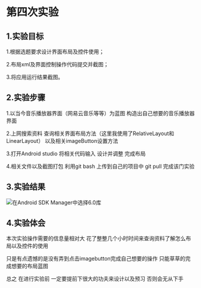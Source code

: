 # 第四次实验

## 1.实验目标

1.根据选题要求设计界面布局及控件使用；

2.布局xml及界面控制操作代码提交并截图； 

3.将应用运行结果截图。

## 2.实验步骤

1.以当今音乐播放器界面（网易云音乐等等）为蓝图 构造出自己想要的音乐播放器界面 

2.上网搜索资料 查询相关界面布局方法（这里我使用了RelativeLayout和LinearLayout） 以及相关imageButton设置方法

3.打开Android studio 将相关代码输入 设计并调整 完成布局

4.相关文件以及截图打包 利用git bash 上传到自己的项目中 git pull 完成该门实验

## 3.实验结果

![在Android SDK Manager中选择6.0库](https://github.com/Beinglzb/android-labs-2018/blob/master/soft1614080902404/main/%E5%AE%9E%E9%AA%8C%E5%9B%9B.png)

## 4.实验体会

  本次实验操作需要的信息量相对大 花了整整几个小时时间来查询资料了解怎么布局以及控件的使用  
  
  只是有点遗憾的是没有弄到点击imagebutton完成自己想要的操作 只能草草的完成想要的布局蓝图 
  
  总之 在进行实验前 一定要提前下很大的功夫来设计以及预习 否则会无从下手 
